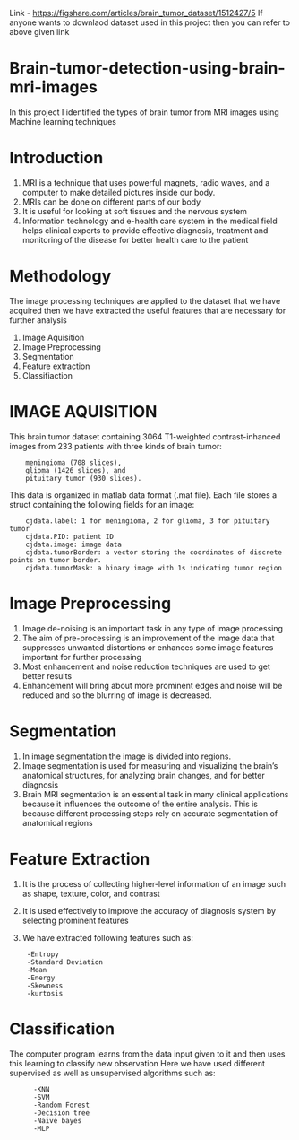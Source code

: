 Link - https://figshare.com/articles/brain_tumor_dataset/1512427/5
If anyone wants to downlaod dataset used in this project then you can refer to above given link
# Brain-tumor-detection-using-brain-mri-images
In this project I identified the types of brain tumor from MRI images using Machine learning techniques
# Introduction
1. MRI is a technique  that uses powerful magnets, radio waves, and a computer to make detailed pictures inside our body.
2. MRIs can be done on different parts of our body
3. It is useful for looking at soft tissues and the nervous system
4. Information  technology  and  e-health  care  system  in  the medical field helps clinical experts to provide effective diagnosis,
treatment and monitoring of the  disease  for  better  health  care  to  the  patient 
# Methodology
The image processing techniques are applied to the dataset that we have acquired then we have extracted the useful features that 
are necessary for further analysis
1. Image Aquisition
2. Image Preprocessing
3. Segmentation 
4. Feature extraction
5. Classifiaction

# IMAGE AQUISITION
This brain tumor dataset containing 3064 T1-weighted contrast-inhanced images
from 233 patients with three kinds of brain tumor: 

        meningioma (708 slices), 
        glioma (1426 slices), and 
        pituitary tumor (930 slices).
This data is organized in matlab data format (.mat file). Each file stores a struct
containing the following fields for an image:

        cjdata.label: 1 for meningioma, 2 for glioma, 3 for pituitary tumor
        cjdata.PID: patient ID
        cjdata.image: image data
        cjdata.tumorBorder: a vector storing the coordinates of discrete points on tumor border.
        cjdata.tumorMask: a binary image with 1s indicating tumor region

# Image Preprocessing
1. Image de-noising is an important task in any type of image processing
2. The aim of pre-processing is an improvement of the image data that suppresses unwanted distortions or enhances
some image features important for further processing
3. Most enhancement and noise reduction techniques are used to get better results
4. Enhancement will bring about more prominent edges and noise will be reduced and so the blurring of image is decreased. 

# Segmentation
1. In image segmentation the image is divided into regions. 
2. Image segmentation is used for measuring and visualizing the brain’s anatomical structures, for analyzing brain changes,
and for better diagnosis
3. Brain MRI segmentation is an essential task in many clinical applications because it influences the outcome of the entire analysis.
This is because different processing steps rely on accurate segmentation of anatomical regions

# Feature Extraction
1. It is the process of collecting higher-level information of an image such as shape, texture, color, and contrast
2. It is used effectively to improve the accuracy of diagnosis system by selecting prominent features
3. We have extracted following features such as:
        
        -Entropy
        -Standard Deviation
        -Mean
        -Energy
        -Skewness
        -kurtosis

# Classification
The computer program learns from the data input given to it and then uses this learning to classify new observation
Here we have used different supervised as well as unsupervised algorithms such as:
  
          -KNN
          -SVM
          -Random Forest
          -Decision tree
          -Naive bayes
          -MLP





